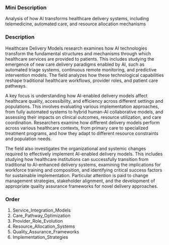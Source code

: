 ### Mini Description

Analysis of how AI transforms healthcare delivery systems, including telemedicine, automated care, and resource allocation mechanisms

### Description

Healthcare Delivery Models research examines how AI technologies transform the fundamental structures and mechanisms through which healthcare services are provided to patients. This includes studying the emergence of new care delivery paradigms enabled by AI, such as automated triage systems, continuous remote monitoring, and predictive intervention models. The field analyzes how these technological capabilities reshape traditional healthcare workflows, provider roles, and patient care pathways.

A key focus is understanding how AI-enabled delivery models affect healthcare quality, accessibility, and efficiency across different settings and populations. This involves evaluating various implementation approaches, from fully automated systems to hybrid human-AI collaborative models, and assessing their impacts on clinical outcomes, resource utilization, and care coordination. Researchers examine how different delivery models perform across various healthcare contexts, from primary care to specialized treatment programs, and how they adapt to different resource constraints and population needs.

The field also investigates the organizational and systemic changes required to effectively implement AI-enabled delivery models. This includes studying how healthcare institutions can successfully transition from traditional to AI-enhanced delivery systems, examining the implications for workforce training and composition, and identifying critical success factors for sustainable implementation. Particular attention is paid to change management strategies, stakeholder alignment, and the development of appropriate quality assurance frameworks for novel delivery approaches.

### Order

1. Service_Integration_Models
2. Care_Pathway_Optimization
3. Provider_Role_Evolution
4. Resource_Allocation_Systems
5. Quality_Assurance_Frameworks
6. Implementation_Strategies
